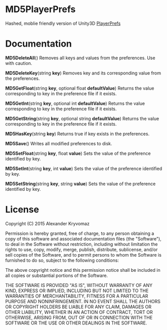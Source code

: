 <h1>MD5PlayerPrefs</h1>
<p>Hashed, moblie friendly version of Unity3D <a href="http://docs.unity3d.com/ScriptReference/PlayerPrefs.html">PlayerPrefs</a></p>
<h1>Documentation</h1>
<p><b>MD5DeleteAll</b>()     Removes all keys and values from the preferences. Use with caution.</p>
<p><b>MD5DeleteKey</b>(string <b>key</b>)     Removes key and its corresponding value from the preferences.</p>
<p><b>MD5GetFloat</b>(string <b>key</b>, optional float <b>defaultValue</b>)     Returns the value corresponding to key in the preference file if it exists.</p>
<p><b>MD5GetInt</b>(string <b>key</b>, optional int <b>defaultValue</b>)     Returns the value corresponding to key in the preference file if it exists.</p>
<p><b>MD5GetString</b>(string <b>key</b>, optional string <b>defaultValue</b>)     Returns the value corresponding to key in the preference file if it exists.</p>
<p><b>MD5HasKey</b>(string <b>key</b>)     Returns true if key exists in the preferences.</p>
<p><b>MD5Save</b>()     Writes all modified preferences to disk.</p>
<p><b>MD5SetFloat</b>(string <b>key</b>, float <b>value</b>)     Sets the value of the preference identified by key.</p>
<p><b>MD5SetInt</b>(string <b>key</b>, int <b>value</b>)     Sets the value of the preference identified by key.</p>
<p><b>MD5SetString</b>(string <b>key</b>, string <b>value</b>)     Sets the value of the preference identified by key.</p>
<h1>License</h1>
<p>Copyright (C) 2015 Alexander Kryvomaz</p>
<p>Permission is hereby granted, free of charge, to any person obtaining a copy of this software and associated documentation files (the "Software"), to deal in the Software without restriction, including without limitation the rights to use, copy, modify, merge, publish, distribute, sublicense, and/or sell copies of the Software, and to permit persons to whom the Software is furnished to do so, subject to the following conditions:</p>
<p>The above copyright notice and this permission notice shall be included in all copies or substantial portions of the Software.</p>
<p>THE SOFTWARE IS PROVIDED "AS IS", WITHOUT WARRANTY OF ANY KIND, EXPRESS OR IMPLIED, INCLUDING BUT NOT LIMITED TO THE WARRANTIES OF MERCHANTABILITY, FITNESS FOR A PARTICULAR PURPOSE AND NONINFRINGEMENT. IN NO EVENT SHALL THE AUTHORS OR COPYRIGHT HOLDERS BE LIABLE FOR ANY CLAIM, DAMAGES OR OTHER LIABILITY, WHETHER IN AN ACTION OF CONTRACT, TORT OR OTHERWISE, ARISING FROM, OUT OF OR IN CONNECTION WITH THE SOFTWARE OR THE USE OR OTHER DEALINGS IN THE SOFTWARE.</p>
